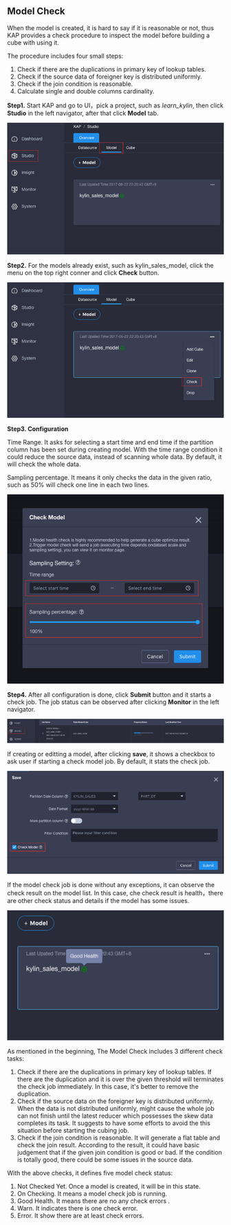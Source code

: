 ## Model Check

When the model is created, it is hard to say if it is reasonable or not, thus KAP provides a check procedure to inspect the model before building a cube with using it.

The procedure includes four small steps:

1. Check if there are the duplications in primary key of lookup tables.
2. Check if the source data of foreigner key is distributed uniformly.
3. Check if the join condition is reasonable.
4. Calculate single and double columns cardinality.

**Step1.** Start KAP and go to UI，pick a project, such as *learn_kylin*,  then click **Studio** in the left navigator, after that click **Model** tab.

![](images/24_model_diagnose_1.png)

**Step2.** For the models already exist, such as kylin_sales_model, click the menu on the top right conner and click **Check** button.

![](images/24_model_diagnose_2.png)

**Step3. Configuration**

Time Range. It asks for selecting a start time and end time if the partition column has been set during creating model. With the time range condition it could reduce the source data, instead of scanning whole data. By default, it will check the whole data.

Sampling percentage. It means it only checks the data in the given ratio, such as 50% will check one line in each two lines.

![](images/24_model_diagnose_3.png)

**Step4.** After all configuration is done, click **Submit** button and it starts a check job. The job status can be observed after clicking **Monitor** in the left navigator.

![](images/24_model_diagnose_4.png)

If creating or editting a model, after clicking **save**, it shows a checkbox to ask user if starting a check model job. By default, it stats the check job.

![](images/24_model_diagnose_5.png)

If the model check job is done without any exceptions, it can observe the check result on the model list. In this case, che check result is health，there are other check status and details if the model has some issues.

![](images/24_model_diagnose_6.png)

As mentioned in the beginning, The Model Check includes 3 different check tasks:

1. Check if there are the duplications in primary key of lookup tables. If there are the duplication and it is over the given threshold will terminates the check job immediately. In this case, it's better to remove the duplication.
2. Check if the source data on the foreigner key is distributed uniformly. When the data is not distributed uniformly, might cause the whole job can not finish until the latest reducer which possesses the skew data completes its task. It suggests to have some efforts to avoid the this situation before starting the cubing job. 
3. Check if the join condition is reasonable. It will generate a flat table and check the join result. According to the result, it could have basic judgement that if the given join condition is good or bad. If the condition is totally good, there could be some issues in the source data.

With the above checks, it defines five model check status:

1. Not Checked Yet. Once a model is created, it will be in this state.
2. On Checking. It means a model check job is running.
3. Good Health. It means there are no any check errors .
4. Warn. It indicates there is one check error.
5. Error. It show there are at least check errors.